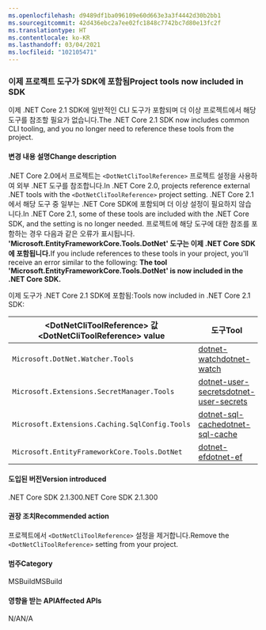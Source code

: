 ```yaml
---
ms.openlocfilehash: d9489df1ba096109e60d663e3a3f4442d30b2bb1
ms.sourcegitcommit: 42d436ebc2a7ee02fc1848c7742bc7d80e13fc2f
ms.translationtype: HT
ms.contentlocale: ko-KR
ms.lasthandoff: 03/04/2021
ms.locfileid: "102105471"
---
```

### <a name="project-tools-now-included-in-sdk"></a><span data-ttu-id="a0eaa-101">이제 프로젝트 도구가 SDK에 포함됨</span><span class="sxs-lookup"><span data-stu-id="a0eaa-101">Project tools now included in SDK</span></span>

<span data-ttu-id="a0eaa-102">이제 .NET Core 2.1 SDK에 일반적인 CLI 도구가 포함되며 더 이상 프로젝트에서 해당 도구를 참조할 필요가 없습니다.</span><span class="sxs-lookup"><span data-stu-id="a0eaa-102">The .NET Core 2.1 SDK now includes common CLI tooling, and you no longer need to reference these tools from the project.</span></span>

#### <a name="change-description"></a><span data-ttu-id="a0eaa-103">변경 내용 설명</span><span class="sxs-lookup"><span data-stu-id="a0eaa-103">Change description</span></span>

<span data-ttu-id="a0eaa-104">.NET Core 2.0에서 프로젝트는 `<DotNetCliToolReference>` 프로젝트 설정을 사용하여 외부 .NET 도구를 참조합니다.</span><span class="sxs-lookup"><span data-stu-id="a0eaa-104">In .NET Core 2.0, projects reference external .NET tools with the `<DotNetCliToolReference>` project setting.</span></span> <span data-ttu-id="a0eaa-105">.NET Core 2.1에서 해당 도구 중 일부는 .NET Core SDK에 포함되며 더 이상 설정이 필요하지 않습니다.</span><span class="sxs-lookup"><span data-stu-id="a0eaa-105">In .NET Core 2.1, some of these tools are included with the .NET Core SDK, and the setting is no longer needed.</span></span> <span data-ttu-id="a0eaa-106">프로젝트에 해당 도구에 대한 참조를 포함하는 경우 다음과 같은 오류가 표시됩니다. **'Microsoft.EntityFrameworkCore.Tools.DotNet' 도구는 이제 .NET Core SDK에 포함됩니다.**</span><span class="sxs-lookup"><span data-stu-id="a0eaa-106">If you include references to these tools in your project, you'll receive an error similar to the following: **The tool 'Microsoft.EntityFrameworkCore.Tools.DotNet' is now included in the .NET Core SDK.**</span></span>

<span data-ttu-id="a0eaa-107">이제 도구가 .NET Core 2.1 SDK에 포함됨:</span><span class="sxs-lookup"><span data-stu-id="a0eaa-107">Tools now included in .NET Core 2.1 SDK:</span></span>

| <span data-ttu-id="a0eaa-108">\<DotNetCliToolReference> 값</span><span class="sxs-lookup"><span data-stu-id="a0eaa-108">\<DotNetCliToolReference> value</span></span>                   | <span data-ttu-id="a0eaa-109">도구</span><span class="sxs-lookup"><span data-stu-id="a0eaa-109">Tool</span></span>                                                                                                            |
|------------------------------------------------|-----------------------------------------------------------------------------------------------------------------|
| `Microsoft.DotNet.Watcher.Tools`               | [<span data-ttu-id="a0eaa-110">dotnet-watch</span><span class="sxs-lookup"><span data-stu-id="a0eaa-110">dotnet-watch</span></span>](https://github.com/dotnet/aspnetcore/blob/master/src/Tools/dotnet-watch/README.md)               |
| `Microsoft.Extensions.SecretManager.Tools`     | [<span data-ttu-id="a0eaa-111">dotnet-user-secrets</span><span class="sxs-lookup"><span data-stu-id="a0eaa-111">dotnet-user-secrets</span></span>](https://github.com/dotnet/aspnetcore/blob/master/src/Tools/dotnet-user-secrets/README.md) |
| `Microsoft.Extensions.Caching.SqlConfig.Tools` | [<span data-ttu-id="a0eaa-112">dotnet-sql-cache</span><span class="sxs-lookup"><span data-stu-id="a0eaa-112">dotnet-sql-cache</span></span>](https://github.com/dotnet/aspnetcore/blob/master/src/Tools/dotnet-sql-cache/README.md)       |
| `Microsoft.EntityFrameworkCore.Tools.DotNet`   | [<span data-ttu-id="a0eaa-113">dotnet-ef</span><span class="sxs-lookup"><span data-stu-id="a0eaa-113">dotnet-ef</span></span>](/ef/core/miscellaneous/cli/dotnet)                                                                  |

#### <a name="version-introduced"></a><span data-ttu-id="a0eaa-114">도입된 버전</span><span class="sxs-lookup"><span data-stu-id="a0eaa-114">Version introduced</span></span>

<span data-ttu-id="a0eaa-115">.NET Core SDK 2.1.300</span><span class="sxs-lookup"><span data-stu-id="a0eaa-115">.NET Core SDK 2.1.300</span></span>

#### <a name="recommended-action"></a><span data-ttu-id="a0eaa-116">권장 조치</span><span class="sxs-lookup"><span data-stu-id="a0eaa-116">Recommended action</span></span>

<span data-ttu-id="a0eaa-117">프로젝트에서 `<DotNetCliToolReference>` 설정을 제거합니다.</span><span class="sxs-lookup"><span data-stu-id="a0eaa-117">Remove the `<DotNetCliToolReference>` setting from your project.</span></span>

#### <a name="category"></a><span data-ttu-id="a0eaa-118">범주</span><span class="sxs-lookup"><span data-stu-id="a0eaa-118">Category</span></span>

<span data-ttu-id="a0eaa-119">MSBuild</span><span class="sxs-lookup"><span data-stu-id="a0eaa-119">MSBuild</span></span>

#### <a name="affected-apis"></a><span data-ttu-id="a0eaa-120">영향을 받는 API</span><span class="sxs-lookup"><span data-stu-id="a0eaa-120">Affected APIs</span></span>

<span data-ttu-id="a0eaa-121">N/A</span><span class="sxs-lookup"><span data-stu-id="a0eaa-121">N/A</span></span>
